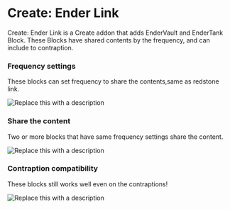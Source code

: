 # Create: Ender Link

Create: Ender Link is a Create addon that adds EnderVault and EnderTank Block.
These Blocks have shared contents by the frequency, and can include to contraption.

### Frequency settings
These blocks can set frequency to share the contents,same as redstone link.

![Replace this with a description](https://cdn.modrinth.com/data/cached_images/155510fb4862fe8f8eb7cea93c209a66285cfae1.png)

### Share the content
Two or more blocks that have same frequency settings share the content.

![Replace this with a description](https://cdn.modrinth.com/data/cached_images/77acd350b5b7e9ab44089810ae5e7f3752609e1d.png)

### Contraption compatibility
These blocks still works well even on the contraptions!

![Replace this with a description](https://cdn.modrinth.com/data/cached_images/556043a9b58354706acfc6cbc0823c86b01fea65.png)
